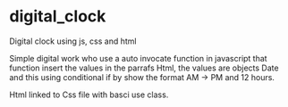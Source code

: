 # digital_clock
Digital clock using js, css and html 

Simple digital work who use a auto invocate function in javascript that function insert the values in the parrafs Html, the values are objects Date and this using conditional if
by show the format AM -> PM and 12 hours.

Html linked to Css file with basci use class.
